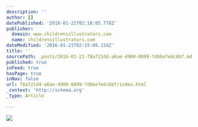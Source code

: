 ```yaml
---
description: ''
author: []
datePublished: '2016-01-21T02:18:05.778Z'
publisher:
  domain: www.childrensillustrators.com
  name: childrensillustrators.com
dateModified: '2016-01-21T02:15:06.154Z'
title: ''
sourcePath: _posts/2016-01-21-f8a721dd-a6ae-4900-8899-7dbbe7e6c6bf.md
published: true
inFeed: true
hasPage: true
inNav: false
url: f8a721dd-a6ae-4900-8899-7dbbe7e6c6bf/index.html
_context: 'http://schema.org'
_type: Article

---
```

![](http://www.childrensillustrators.com/portfolioIllustrations/82021.jpg)